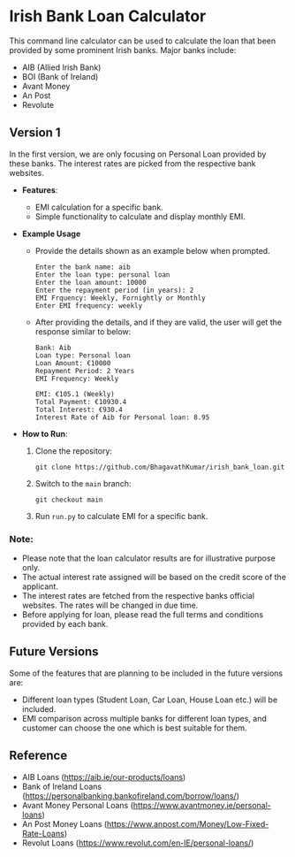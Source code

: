 # Irish Bank Loan Calculator

This command line calculator can be used to calculate the loan that been provided by some prominent Irish banks. Major banks include:
- AIB (Allied Irish Bank)
- BOI (Bank of Ireland)
- Avant Money
- An Post
- Revolute


## Version 1

In the first version, we are only focusing on Personal Loan provided by these banks. The interest rates are picked from the respective bank websites.

- **Features**:
  - EMI calculation for a specific bank.
  - Simple functionality to calculate and display monthly EMI.

- **Example Usage**

  * Provide the details shown as an example below when prompted.
    ```
    Enter the bank name: aib
    Enter the loan type: personal loan
    Enter the loan amount: 10000
    Enter the repayment period (in years): 2
    EMI Frquency: Weekly, Fornightly or Monthly
    Enter EMI frequency: weekly
    ```
  * After providing the details, and if they are valid, the user will get the response similar to below:
    ```
    Bank: Aib
    Loan type: Personal loan
    Loan Amount: €10000
    Repayment Period: 2 Years
    EMI Frequency: Weekly

    EMI: €105.1 (Weekly)
    Total Payment: €10930.4
    Total Interest: €930.4
    Interest Rate of Aib for Personal loan: 8.95
    ```

- **How to Run**:
  1. Clone the repository:
     ```
     git clone https://github.com/BhagavathKumar/irish_bank_loan.git
     ```
  2. Switch to the `main` branch:
     ```
     git checkout main
     ```
  3. Run `run.py` to calculate EMI for a specific bank.
  
### Note: 
- Please note that the loan calculator results are for illustrative purpose only. 
- The actual interest rate assigned will be based on the credit score of the applicant.
- The interest rates are fetched from the respective banks official websites. The rates will be changed in due time.
- Before applying for loan, please read the full terms and conditions provided by each bank.

## Future Versions

Some of the features that are planning to be included in the future versions are:
- Different loan types (Student Loan, Car Loan, House Loan etc.) will be included.
- EMI comparison across multiple banks for different loan types, and customer can choose the one which is best suitable for them.

## Reference
- AIB Loans (https://aib.ie/our-products/loans)
- Bank of Ireland Loans (https://personalbanking.bankofireland.com/borrow/loans/)
- Avant Money Personal Loans (https://www.avantmoney.ie/personal-loans)
- An Post Money Loans (https://www.anpost.com/Money/Low-Fixed-Rate-Loans)
- Revolut Loans (https://www.revolut.com/en-IE/personal-loans/)
